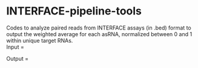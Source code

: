 # INTERFACE-pipeline-tools
Codes to analyze paired reads from INTERFACE assays (in .bed) format to output the weighted average for each asRNA, normalized between 0 and 1 within unique target RNAs.   
Input =

Output =



